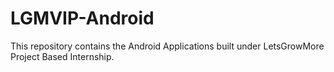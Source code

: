 # LGMVIP-Android
This repository contains the Android Applications built under LetsGrowMore Project Based Internship.
